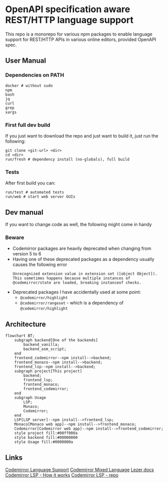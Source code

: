 # OpenAPI specification aware REST/HTTP language support

This repo is a monorepo for various npm packages to enable language support for REST/HTTP APIs in various online editors, provided OpenAPI spec.

## User Manual

### Dependencies on PATH

```
docker # without sudo
npm
bash
jq
curl
grep
xargs
```

### First full dev build

If you just want to download the repo and just want to build it,
just run the following:

```
git clone <git-url> <dir>
cd <dir>
run/fresh # dependency install (no-globals), full build
```

### Tests

After first build you can:

```
run/test # automated tests
run/web # start web server GUIs
```

## Dev manual

If you want to change code as well, the following might come in handy

### Beware

- Codemirror packages are heavily deprecated when changing from version 5 to 6
- Having one of these deprecated packages as a dependency usually causes the following error
    ```
    Unrecognized extension value in extension set ([object Object]). This sometimes happens because multiple instances of @codemirror/state are loaded, breaking instanceof checks.
    ```
- Deprecated packages I have accidentally used at some point:
    - `@codemirror/highlight`
    - `@codemirror/rangeset` - which is a dependency of `@codemirror/highlight`



## Architecture

```mermaid
flowchart BT;
    subgraph backend[One of the backends]
        backend_vanilla;
        backend_asm_script;
    end
    frontend_codemirror--npm install-->backend;
    frontend_monaco--npm install-->backend;
    frontend_lsp--npm install-->backend;
    subgraph project[This project]
        backend;
        frontend_lsp;
        frontend_monaco;
        frontend_codemirror;
    end
    subgraph Usage
        LSP;
        Monaco;
        Codemirror;
    end
    LSP[LSP server]--npm install-->frontend_lsp;
    Monaco[Monaco web app]--npm install-->frontend_monaco;
    Codemirror[Codemirror web app]--npm install-->frontend_codemirror;
    style project fill:#00ff000a
    style backend fill:#00000000
    style Usage fill:#0000000a
```

## Links

[Codemirror Language Support](https://codemirror.net/docs/ref/#language.LanguageSupport)
[Codemirror Mixed Language](https://codemirror.net/examples/mixed-language/)
[Lezer docs](https://lezer.codemirror.net/docs/guide/#tokens)
[Codemirror LSP - How it works](https://hjr265.me/blog/codemirror-lsp/)
[Codemirror LSP - repo](https://github.com/FurqanSoftware/codemirror-languageserver/)
